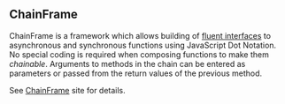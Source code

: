 ## ChainFrame

ChainFrame is a framework which allows building of [fluent interfaces](https://en.wikipedia.org/wiki/Fluent_interface)
to asynchronous and synchronous functions using JavaScript Dot Notation.
No special coding is required when composing functions to make them _chainable_. Arguments to methods in
the chain can be entered as parameters or passed from the return values of the previous method.

See [ChainFrame](https://potofcoffee2go.github.io/chainframe/) site for details.
